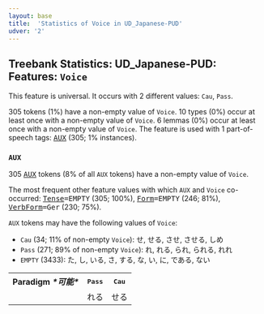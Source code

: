```yaml
---
layout: base
title:  'Statistics of Voice in UD_Japanese-PUD'
udver: '2'
---
```


## Treebank Statistics: UD_Japanese-PUD: Features: `Voice`

This feature is universal.
It occurs with 2 different values: `Cau`, `Pass`.

305 tokens (1%) have a non-empty value of `Voice`.
10 types (0%) occur at least once with a non-empty value of `Voice`.
6 lemmas (0%) occur at least once with a non-empty value of `Voice`.
The feature is used with 1 part-of-speech tags: <tt><a href="ja_pud-pos-AUX.html">AUX</a></tt> (305; 1% instances).

### `AUX`

305 <tt><a href="ja_pud-pos-AUX.html">AUX</a></tt> tokens (8% of all `AUX` tokens) have a non-empty value of `Voice`.

The most frequent other feature values with which `AUX` and `Voice` co-occurred: <tt><a href="ja_pud-feat-Tense.html">Tense</a></tt><tt>=EMPTY</tt> (305; 100%), <tt><a href="ja_pud-feat-Form.html">Form</a></tt><tt>=EMPTY</tt> (246; 81%), <tt><a href="ja_pud-feat-VerbForm.html">VerbForm</a></tt><tt>=Ger</tt> (230; 75%).

`AUX` tokens may have the following values of `Voice`:

* `Cau` (34; 11% of non-empty `Voice`): せ, せる, させ, させる, しめ
* `Pass` (271; 89% of non-empty `Voice`): れ, れる, られ, られる, れれ
* `EMPTY` (3433): た, し, いる, さ, する, な, い, に, である, ない

<table>
  <tr><th>Paradigm <i>*可能*</i></th><th><tt>Pass</tt></th><th><tt>Cau</tt></th></tr>
  <tr><td><tt></tt></td><td>れる</td><td>せる</td></tr>
</table>

